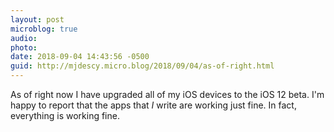 ```yaml
---
layout: post
microblog: true
audio: 
photo: 
date: 2018-09-04 14:43:56 -0500
guid: http://mjdescy.micro.blog/2018/09/04/as-of-right.html
---
```

As of right now I have upgraded all of my iOS devices to the iOS 12 beta. I'm happy to report that the apps that _I_ write are working just fine. In fact, everything is working fine.
